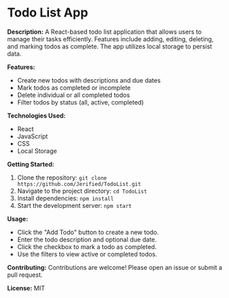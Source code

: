 # Todo List App

**Description:**
A React-based todo list application that allows users to manage their tasks efficiently. Features include adding, editing, deleting, and marking todos as complete. The app utilizes local storage to persist data.

**Features:**
* Create new todos with descriptions and due dates
* Mark todos as completed or incomplete
* Delete individual or all completed todos
* Filter todos by status (all, active, completed)

**Technologies Used:**
* React
* JavaScript
* CSS
* Local Storage

**Getting Started:**
1. Clone the repository: `git clone https://github.com/Jerified/TodoList.git`
2. Navigate to the project directory: `cd TodoList`
3. Install dependencies: `npm install`
4. Start the development server: `npm start`

**Usage:**
* Click the "Add Todo" button to create a new todo.
* Enter the todo description and optional due date.
* Click the checkbox to mark a todo as completed.
* Use the filters to view active or completed todos.

**Contributing:**
Contributions are welcome! Please open an issue or submit a pull request.

**License:**
MIT
